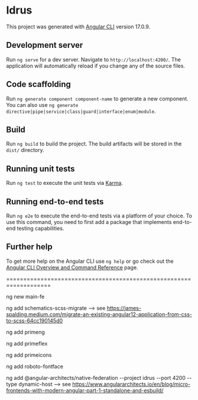 # Idrus

This project was generated with [Angular CLI](https://github.com/angular/angular-cli) version 17.0.9.

## Development server

Run `ng serve` for a dev server. Navigate to `http://localhost:4200/`. The application will automatically reload if you change any of the source files.

## Code scaffolding

Run `ng generate component component-name` to generate a new component. You can also use `ng generate directive|pipe|service|class|guard|interface|enum|module`.

## Build

Run `ng build` to build the project. The build artifacts will be stored in the `dist/` directory.

## Running unit tests

Run `ng test` to execute the unit tests via [Karma](https://karma-runner.github.io).

## Running end-to-end tests

Run `ng e2e` to execute the end-to-end tests via a platform of your choice. To use this command, you need to first add a package that implements end-to-end testing capabilities.

## Further help

To get more help on the Angular CLI use `ng help` or go check out the [Angular CLI Overview and Command Reference](https://angular.io/cli) page.

===================================================================

ng new main-fe

ng add schematics-scss-migrate --> see https://james-spalding.medium.com/migrate-an-existing-angular12-application-from-css-to-scss-64cc190145d0

ng add primeng

ng add primeflex

ng add primeicons

ng add roboto-fontface

ng add @angular-architects/native-federation --project idrus --port 4200 --type dynamic-host --> see https://www.angulararchitects.io/en/blog/micro-frontends-with-modern-angular-part-1-standalone-and-esbuild/